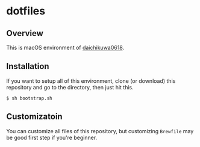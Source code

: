 # dotfiles

## Overview

This is macOS environment of [daichikuwa0618](https://github.com/daichikuwa0618).

## Installation

If you want to setup all of this environment, clone (or download) this repository and go to the directory, then just hit this.  

```shell
$ sh bootstrap.sh
```

## Customizatoin

You can customize all files of this repository, but customizing `Brewfile` may be good first step if you're beginner.

